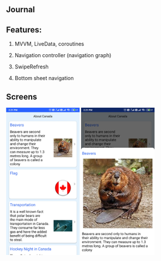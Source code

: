 ## Journal
## Features:

1. MVVM, LiveData, coroutines

2. Navigation controller (navigation graph)

3. SwipeRefresh

4. Bottom sheet navigation


## Screens
<img src="https://github.com/EverGreenArun/Journal/blob/master/Screenshot_2019-12-09-14-21-52-193_com.arun.journal.jpg" width="200" height="400" />

<img src="https://github.com/EverGreenArun/Journal/blob/master/Screenshot_2019-12-09-14-21-57-125_com.arun.journal.jpg" width="200" height="400" />
